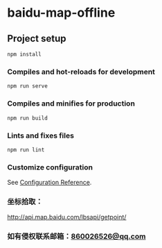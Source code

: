 # baidu-map-offline

## Project setup
```
npm install
```

### Compiles and hot-reloads for development
```
npm run serve
```

### Compiles and minifies for production
```
npm run build
```

### Lints and fixes files
```
npm run lint
```

### Customize configuration
See [Configuration Reference](https://cli.vuejs.org/config/).

### 坐标拾取：
http://api.map.baidu.com/lbsapi/getpoint/


### 如有侵权联系邮箱：860026526@qq.com
